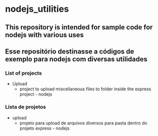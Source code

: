 # nodejs_utilities

## This repository is intended for sample code for nodejs with various uses

## Esse repositório destinasse a códigos de exemplo para nodejs com diversas utilidades

### List of projects

- Upload
    - project to upload miscellaneous files to folder inside the express project - nodejs

### Lista de projetos

- upload
    - projeto para upload de arquivos diversos para pasta dentro do projeto express - nodejs